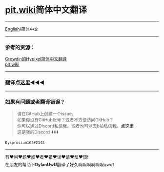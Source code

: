 # [pit.wiki](https://pit.wiki/)简体中文翻译

---

 [English](https://github.com/Dysprosium163/pitwiki_CS_translation/blob/main/README.md)/简体中文

---

### 参考的资源：
 [Crowdin的Hypixel简体中文翻译](https://crowdin.com/project/hypixel/zh-CN)  
 [pit.wiki](https://pit.wiki/)

---

### 翻译点[这里](https://github.com/Dysprosium163/pitwiki_CS_translation/tree/main/CS_Translation):arrow_backward::arrow_backward::arrow_backward:  

---

### 如果有问题或者翻译错误？
>请在GitHub上创建一个issue。  
> 如果你没有GitHub账号？或者不方便访问GitHub？  
> 你可以通过Discord私信我。或者也可以去b站私信我。[点这里](https://space.bilibili.com/693470532)  
> 这是我的Discord :arrow_down::arrow_down::arrow_down:  

    Dysprosium163#2143

---

有:heart:问:heart:题:heart:或:heart:者:heart:错:heart:误:heart:请:heart:反:heart:馈:heavy_exclamation_mark:    
在朋友的帮助下**DylanUwU**翻译了好久啊啊啊啊啊啊qwq:heavy_exclamation_mark:  